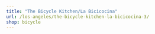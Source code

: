 ```yaml
---
title: "The Bicycle Kitchen/La Bicicocina"
url: /los-angeles/the-bicycle-kitchen-la-bicicocina-3/
shop: bicycle
---
```

